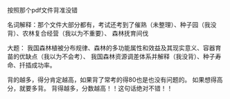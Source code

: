 按照那个pdf文件背准没错

名词解释：那个文件大部分都有，考试还考到了催熟（未整理）、种子园（我没背）、农林复合经营（我以为不重要）、
森林抚育间伐

大题：
我国森林植被分布规律、森林的多功能属性和效益及其现实意义、容器育苗的优缺点（我以为不会考）、
我国森林资源调差体系并解释（我没背）、种子寿命、扦插成功率。

背的越多，得分肯定越高，如果背了常考的得80也是也没有问题的。
如果想得高分，就要多背。
背得越多，分数越高！！这句话绝对不错！！